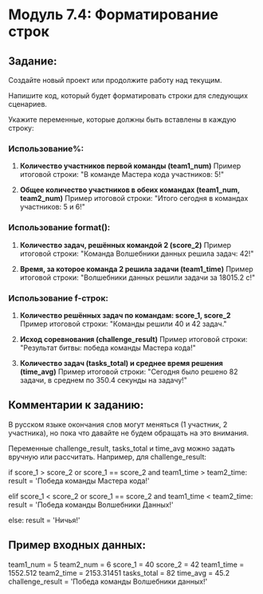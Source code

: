 # Модуль 7.4: Форматирование строк

## Задание:

Создайте новый проект или продолжите работу над текущим.

Напишите код, который будет форматировать строки для следующих сценариев.

Укажите переменные, которые должны быть вставлены в каждую строку:

### Использование%:

1. **Количество участников первой команды (team1_num)**
   Пример итоговой строки: "В команде Мастера кода участников: 5!"

2. **Общее количество участников в обеих командах (team1_num, team2_num)**
   Пример итоговой строки: "Итого сегодня в командах участников: 5 и 6!"

### Использование format():

1. **Количество задач, решённых командой 2 (score_2)**
   Пример итоговой строки: "Команда Волшебники данных решила задач: 42!"

2. **Время, за которое команда 2 решила задачи (team1_time)**
   Пример итоговой строки: "Волшебники данных решили задачи за 18015.2 с!"

### Использование f-строк:

1. **Количество решённых задач по командам: score_1, score_2**
   Пример итоговой строки: "Команды решили 40 и 42 задач."

2. **Исход соревнования (challenge_result)**
   Пример итоговой строки: "Результат битвы: победа команды Мастера кода!"

3. **Количество задач (tasks_total) и среднее время решения (time_avg)**
   Пример итоговой строки: "Сегодня было решено 82 задачи, в среднем по 350.4 секунды на задачу!"

## Комментарии к заданию:

В русском языке окончания слов могут меняться (1 участник, 2 участника), но пока что давайте не будем обращать на это внимания.

Переменные challenge_result, tasks_total и time_avg можно задать вручную или рассчитать. Например, для challenge_result:

if score_1 > score_2 or score_1 == score_2 and team1_time > team2_time:
   result = 'Победа команды Мастера кода!'

elif score_1 < score_2 or score_1 == score_2 and team1_time < team2_time:
   result = 'Победа команды Волшебники Данных!'

else:
   result = 'Ничья!'

## Пример входных данных:

team1_num = 5
team2_num = 6
score_1 = 40
score_2 = 42
team1_time = 1552.512
team2_time = 2153.31451
tasks_total = 82
time_avg = 45.2
challenge_result = 'Победа команды Волшебники данных!'
